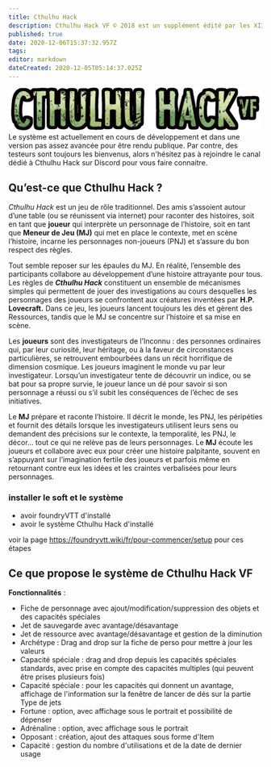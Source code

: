 ```yaml
---
title: Cthulhu Hack
description: Cthulhu Hack VF © 2018 est un supplément édité par les XII Singes © 2006-2018 authorized translation of Cthulhu Hack © 2017 Paul Baldowski.
published: true
date: 2020-12-06T15:37:32.957Z
tags: 
editor: markdown
dateCreated: 2020-12-05T05:14:37.025Z
---
```


![ctulhuhack.png](/logos/ctulhuhack.png)
Le système est actuellement en cours de développement et dans une version pas assez avancée pour être rendu publique.
Par contre, des testeurs sont toujours les bienvenus, alors n'hésitez pas à rejoindre le canal dédié à Cthulhu Hack sur Discord pour vous faire connaitre.
## **Qu’est-ce que Cthulhu Hack ?**
*Cthulhu Hack* est un jeu de rôle traditionnel.
Des amis s’assoient autour d’une table (ou se réunissent via internet) pour raconter des histoires, soit en tant que **joueur** qui interprète un personnage de l’histoire, soit en tant que **Meneur de Jeu (MJ)** qui met en place le contexte, met en scène l’histoire, incarne les personnages non-joueurs (PNJ) et s’assure du bon respect des règles.

Tout semble reposer sur les épaules du MJ. En réalité, l’ensemble des participants collabore au développement d’une histoire attrayante pour tous.
Les règles de ***Cthulhu Hack*** constituent un ensemble de mécanismes simples qui permettent de jouer des investigations au cours desquelles les personnages des joueurs se confrontent aux créatures inventées par **H.P. Lovecraft.** Dans ce jeu, les joueurs lancent toujours les dés et gèrent des Ressources, tandis que le MJ se concentre sur l’histoire et sa mise en scène.

Les **joueurs** sont des investigateurs de l’Inconnu : des personnes ordinaires qui, par leur curiosité, leur héritage, ou à la faveur de circonstances particulières, se retrouvent embourbées dans un récit horrifique de dimension cosmique. Les joueurs imaginent le monde vu par leur investigateur.
Lorsqu’un investigateur tente de découvrir un indice, ou se bat pour sa propre survie, le joueur lance un dé pour savoir si son personnage a réussi ou s’il subit les conséquences de l’échec de ses initiatives.

Le **MJ** prépare et raconte l’histoire. Il décrit le monde, les PNJ, les péripéties et fournit des détails lorsque les investigateurs utilisent leurs sens ou demandent des précisions sur le contexte, la temporalité, les PNJ, le décor… tout ce qui ne relève pas de leurs personnages.
Le **MJ** écoute les joueurs et collabore avec eux pour créer une histoire palpitante, souvent en s’appuyant sur l’imagination fertile des joueurs et parfois même en retournant contre eux les idées et les craintes verbalisées pour leurs personnages.


### installer le soft et le système
- avoir foundryVTT d'installé
- avoir le système Cthulhu Hack d'installé

voir la page https://foundryvtt.wiki/fr/pour-commencer/setup pour ces étapes


## Ce que propose le système de Cthulhu Hack VF
**Fonctionnalités** : 
- Fiche de personnage avec ajout/modification/suppression des objets et des capacités spéciales
- Jet de sauvegarde avec avantage/désavantage
- Jet de ressource avec avantage/désavantage et gestion de la diminution
- Archétype : Drag and drop sur la fiche de perso pour mettre à jour les valeurs
- Capacité spéciale : drag and drop depuis les capacités spéciales standards, avec prise en compte des capacités multiples (qui peuvent être prises plusieurs fois)
- Capacité spéciale : pour les capacités qui donnent un avantage, affichage de l'information sur la fenêtre de lancer de dés sur la partie Type de jets
- Fortune : option, avec affichage sous le portrait et possibilité de dépenser
- Adrénaline : option, avec affichage sous le portrait
- Opposant : création, ajout des attaques sous forme d'Item
- Capacité : gestion du nombre d'utilisations et de la date de dernier usage